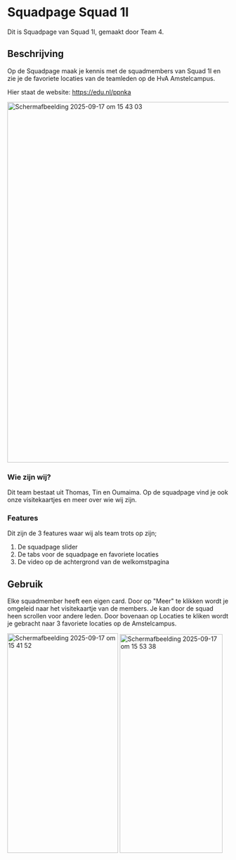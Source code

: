 # Squadpage Squad 1I
Dit is Squadpage van Squad 1I, gemaakt door Team 4.

## Beschrijving
Op de Squadpage maak je kennis met de squadmembers van Squad 1I en zie je de favoriete locaties van de teamleden op de HvA Amstelcampus.

Hier staat de website: https://edu.nl/ppnka

<img width="1426" height="819" alt="Scherm­afbeelding 2025-09-17 om 15 43 03" src="https://github.com/user-attachments/assets/d0669cc5-8341-4aa8-9d10-9dd92b1979cd" />

### Wie zijn wij?
Dit team bestaat uit Thomas, Tin en Oumaima. Op de squadpage vind je ook onze visitekaartjes en meer over wie wij zijn.

### Features
Dit zijn de 3 features waar wij als team trots op zijn;

  1. De squadpage slider
  2. De tabs voor de squadpage en favoriete locaties
  3. De video op de achtergrond van de welkomstpagina


## Gebruik
Elke squadmember heeft een eigen card. Door op "Meer" te klikken wordt je omgeleid naar het visitekaartje van de members. Je kan door de squad heen scrollen voor andere leden. Door bovenaan op Locaties te kliken wordt je gebracht naar 3 favoriete locaties op de Amstelcampus.

<img width="252" height="499" alt="Scherm­afbeelding 2025-09-17 om 15 41 52" src="https://github.com/user-attachments/assets/bc7412eb-b40f-43db-a242-e485d99c3fe4"/>
<img width="234" height="497" alt="Scherm­afbeelding 2025-09-17 om 15 53 38" src="https://github.com/user-attachments/assets/100c24cc-275f-426b-9418-c2038fa64db7" />

